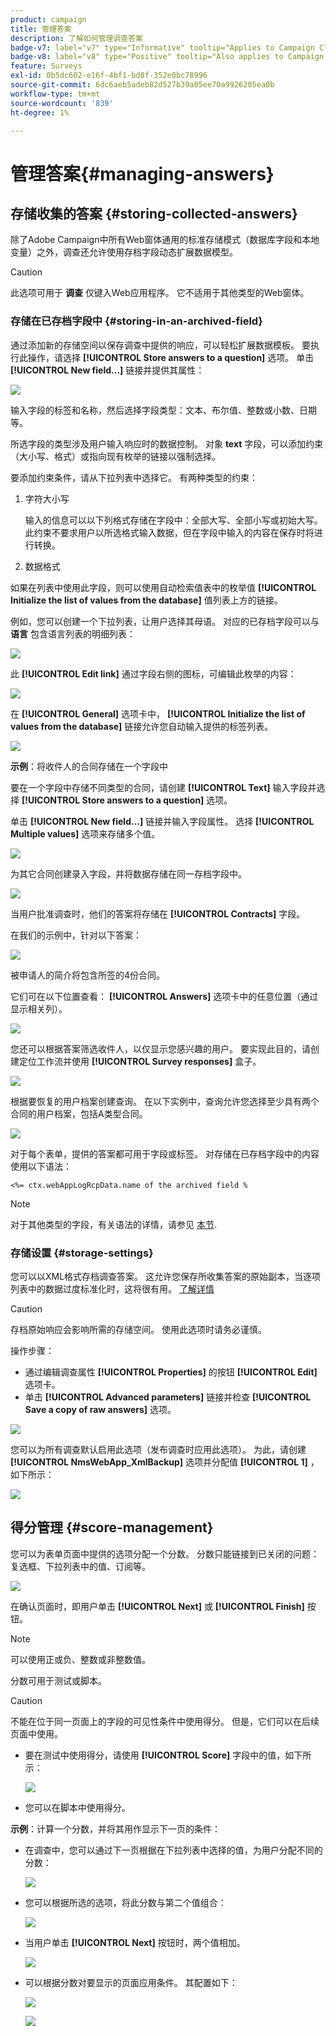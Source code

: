 ```yaml
---
product: campaign
title: 管理答案
description: 了解如何管理调查答案
badge-v7: label="v7" type="Informative" tooltip="Applies to Campaign Classic v7"
badge-v8: label="v8" type="Positive" tooltip="Also applies to Campaign v8"
feature: Surveys
exl-id: 0b5dc602-e16f-4bf1-bd8f-352e0bc78996
source-git-commit: 6dc6aeb5adeb82d527b39a05ee70a9926205ea0b
workflow-type: tm+mt
source-wordcount: '839'
ht-degree: 1%

---
```


# 管理答案{#managing-answers}



## 存储收集的答案 {#storing-collected-answers}

除了Adobe Campaign中所有Web窗体通用的标准存储模式（数据库字段和本地变量）之外，调查还允许使用存档字段动态扩展数据模型。

>[!CAUTION]
>
>此选项可用于 **调查** 仅键入Web应用程序。 它不适用于其他类型的Web窗体。

### 存储在已存档字段中 {#storing-in-an-archived-field}

通过添加新的存储空间以保存调查中提供的响应，可以轻松扩展数据模板。 要执行此操作，请选择 **[!UICONTROL Store answers to a question]** 选项。 单击 **[!UICONTROL New field...]** 链接并提供其属性：

![](assets/s_ncs_admin_survey_new_space.png)

输入字段的标签和名称，然后选择字段类型：文本、布尔值、整数或小数、日期等。

所选字段的类型涉及用户输入响应时的数据控制。 对象 **text** 字段，可以添加约束（大小写、格式）或指向现有枚举的链接以强制选择。

要添加约束条件，请从下拉列表中选择它。 有两种类型的约束：

1. 字符大小写

   输入的信息可以以下列格式存储在字段中：全部大写、全部小写或初始大写。 此约束不要求用户以所选格式输入数据，但在字段中输入的内容在保存时将进行转换。

1. 数据格式

如果在列表中使用此字段，则可以使用自动检索值表中的枚举值 **[!UICONTROL Initialize the list of values from the database]** 值列表上方的链接。

例如，您可以创建一个下拉列表，让用户选择其母语。 对应的已存档字段可以与 **语言** 包含语言列表的明细列表：

![](assets/s_ncs_admin_survey_database_values_2b.png)

此 **[!UICONTROL Edit link]** 通过字段右侧的图标，可编辑此枚举的内容：

![](assets/s_ncs_admin_survey_database_values_2c.png)

在 **[!UICONTROL General]** 选项卡中， **[!UICONTROL Initialize the list of values from the database]** 链接允许您自动输入提供的标签列表。

![](assets/s_ncs_admin_survey_database_values_2.png)

**示例**：将收件人的合同存储在一个字段中

要在一个字段中存储不同类型的合同，请创建 **[!UICONTROL Text]** 输入字段并选择 **[!UICONTROL Store answers to a question]** 选项。

单击 **[!UICONTROL New field...]** 链接并输入字段属性。 选择 **[!UICONTROL Multiple values]** 选项来存储多个值。

![](assets/s_ncs_admin_survey_storage_multi_ex1.png)

为其它合同创建录入字段，并将数据存储在同一存档字段中。

![](assets/s_ncs_admin_survey_storage_multi_ex2.png)

当用户批准调查时，他们的答案将存储在 **[!UICONTROL Contracts]** 字段。

在我们的示例中，针对以下答案：

![](assets/s_ncs_admin_survey_storage_multi_ex3.png)

被申请人的简介将包含所签的4份合同。

它们可在以下位置查看： **[!UICONTROL Answers]** 选项卡中的任意位置（通过显示相关列）。

![](assets/s_ncs_admin_survey_storage_multi_ex4.png)

您还可以根据答案筛选收件人，以仅显示您感兴趣的用户。 要实现此目的，请创建定位工作流并使用 **[!UICONTROL Survey responses]** 盒子。

![](assets/s_ncs_admin_survey_read_responses_wf.png)

根据要恢复的用户档案创建查询。 在以下实例中，查询允许您选择至少具有两个合同的用户档案，包括A类型合同。

![](assets/s_ncs_admin_survey_read_responses_edit.png)

对于每个表单，提供的答案都可用于字段或标签。 对存储在已存档字段中的内容使用以下语法：

```
<%= ctx.webAppLogRcpData.name of the archived field %
```

>[!NOTE]
>
>对于其他类型的字段，有关语法的详情，请参见 [本节](../../platform/using/about-queries-in-campaign.md).

### 存储设置 {#storage-settings}

您可以以XML格式存档调查答案。 这允许您保存所收集答案的原始副本，当逐项列表中的数据过度标准化时，这将很有用。 [了解详情](../../surveys/using/publish--track-and-use-collected-data.md#standardizing-data)

>[!CAUTION]
>
>存档原始响应会影响所需的存储空间。 使用此选项时请务必谨慎。

操作步骤：

* 通过编辑调查属性 **[!UICONTROL Properties]** 的按钮 **[!UICONTROL Edit]** 选项卡。
* 单击 **[!UICONTROL Advanced parameters]** 链接并检查 **[!UICONTROL Save a copy of raw answers]** 选项。

![](assets/s_ncs_admin_survey_xml_archive_option.png)

您可以为所有调查默认启用此选项（发布调查时应用此选项）。 为此，请创建 **[!UICONTROL NmsWebApp_XmlBackup]** 选项并分配值 **[!UICONTROL 1]** ，如下所示：

![](assets/s_ncs_admin_survey_xml_global_option.png)

## 得分管理 {#score-management}

您可以为表单页面中提供的选项分配一个分数。 分数只能链接到已关闭的问题：复选框、下拉列表中的值、订阅等。

![](assets/s_ncs_admin_survey_score_create.png)

在确认页面时，即用户单击 **[!UICONTROL Next]** 或 **[!UICONTROL Finish]** 按钮。

>[!NOTE]
>
>可以使用正或负、整数或非整数值。

分数可用于测试或脚本。

>[!CAUTION]
>
>不能在位于同一页面上的字段的可见性条件中使用得分。 但是，它们可以在后续页面中使用。

* 要在测试中使用得分，请使用 **[!UICONTROL Score]** 字段中的值，如下所示：

   ![](assets/s_ncs_admin_survey_score_in_a_test.png)

* 您可以在脚本中使用得分。

**示例**：计算一个分数，并将其用作显示下一页的条件：

* 在调查中，您可以通过下一页根据在下拉列表中选择的值，为用户分配不同的分数：

   ![](assets/s_ncs_admin_survey_score_exa.png)

* 您可以根据所选的选项，将此分数与第二个值组合：

   ![](assets/s_ncs_admin_survey_score_exb.png)

* 当用户单击 **[!UICONTROL Next]** 按钮时，两个值相加。

   ![](assets/s_ncs_admin_survey_score_exe.png)

* 可以根据分数对要显示的页面应用条件。 其配置如下：

   ![](assets/s_ncs_admin_survey_score_exd.png)

   ![](assets/s_ncs_admin_survey_score_exg.png)
